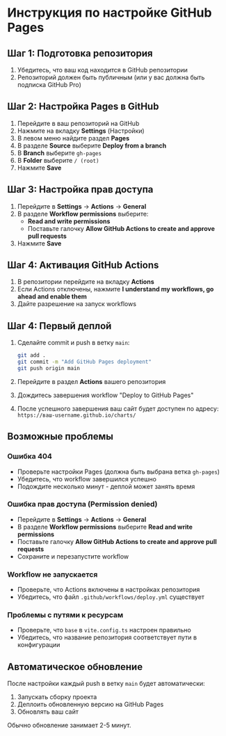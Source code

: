 # Инструкция по настройке GitHub Pages

## Шаг 1: Подготовка репозитория

1. Убедитесь, что ваш код находится в GitHub репозитории
2. Репозиторий должен быть публичным (или у вас должна быть подписка GitHub Pro)

## Шаг 2: Настройка Pages в GitHub

1. Перейдите в ваш репозиторий на GitHub
2. Нажмите на вкладку **Settings** (Настройки)
3. В левом меню найдите раздел **Pages**
4. В разделе **Source** выберите **Deploy from a branch**
5. В **Branch** выберите `gh-pages`
6. В **Folder** выберите `/ (root)`
7. Нажмите **Save**

## Шаг 3: Настройка прав доступа

1. Перейдите в **Settings** → **Actions** → **General**
2. В разделе **Workflow permissions** выберите:
   - **Read and write permissions**
   - Поставьте галочку **Allow GitHub Actions to create and approve pull requests**
3. Нажмите **Save**

## Шаг 4: Активация GitHub Actions

1. В репозитории перейдите на вкладку **Actions**
2. Если Actions отключены, нажмите **I understand my workflows, go ahead and enable them**
3. Дайте разрешение на запуск workflows

## Шаг 4: Первый деплой

1. Сделайте commit и push в ветку `main`:
   ```bash
   git add .
   git commit -m "Add GitHub Pages deployment"
   git push origin main
   ```

2. Перейдите в раздел **Actions** вашего репозитория
3. Дождитесь завершения workflow "Deploy to GitHub Pages"
4. После успешного завершения ваш сайт будет доступен по адресу:
   `https://ваш-username.github.io/charts/`

## Возможные проблемы

### Ошибка 404
- Проверьте настройки Pages (должна быть выбрана ветка `gh-pages`)
- Убедитесь, что workflow завершился успешно
- Подождите несколько минут - деплой может занять время

### Ошибка прав доступа (Permission denied)
- Перейдите в **Settings** → **Actions** → **General**
- В разделе **Workflow permissions** выберите **Read and write permissions**
- Поставьте галочку **Allow GitHub Actions to create and approve pull requests**
- Сохраните и перезапустите workflow

### Workflow не запускается
- Проверьте, что Actions включены в настройках репозитория
- Убедитесь, что файл `.github/workflows/deploy.yml` существует

### Проблемы с путями к ресурсам
- Проверьте, что `base` в `vite.config.ts` настроен правильно
- Убедитесь, что название репозитория соответствует пути в конфигурации

## Автоматическое обновление

После настройки каждый push в ветку `main` будет автоматически:
1. Запускать сборку проекта
2. Деплоить обновленную версию на GitHub Pages
3. Обновлять ваш сайт

Обычно обновление занимает 2-5 минут.
